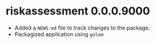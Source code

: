 # riskassessment 0.0.0.9000

* Added a `NEWS.md` file to track changes to the package.
* Packagized appilcation using `golem`
